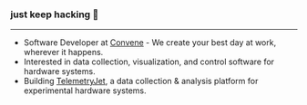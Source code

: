 ### just keep hacking :hammer:

--- 
- Software Developer at [Convene](https://convene.com/) - We create your best day at work, wherever it happens.
- Interested in data collection, visualization, and control software for hardware systems.
- Building [TelemetryJet](https://www.telemetryjet.com/), a data collection & analysis platform for experimental hardware systems.
